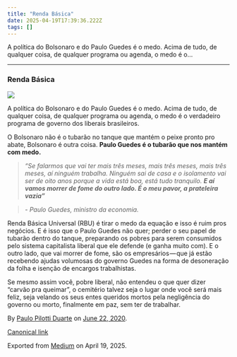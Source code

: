 ```yaml
---
title: "Renda Básica"
date: 2025-04-19T17:39:36.222Z
tags: []
---
```


A política do Bolsonaro e do Paulo Guedes é o medo. Acima de tudo, de qualquer coisa, de qualquer programa ou agenda, o medo é o…

* * *

### Renda Básica

![](https://cdn-images-1.medium.com/max/800/1*scldl9dg7QvzA7nXVQeGTQ.jpeg)

A política do Bolsonaro e do Paulo Guedes é o medo. Acima de tudo, de qualquer coisa, de qualquer programa ou agenda, o medo é o verdadeiro programa de governo dos liberais brasileiros.

O Bolsonaro não é o tubarão no tanque que mantém o peixe pronto pro abate, Bolsonaro é outra coisa. **Paulo Guedes é o tubarão que nos mantém com medo.**

> _“Se falarmos que vai ter mais três meses, mais três meses, mais três meses, aí ninguém trabalha. Ninguém sai de casa e o isolamento vai ser de oito anos porque a vida está boa, está tudo tranquilo._ **_E aí vamos morrer de fome do outro lado. É o meu pavor, a prateleira vazia”_**

> _\- Paulo Guedes, ministro da economia._

Renda Básica Universal (RBU) é tirar o medo da equação e isso é ruim pros negócios. E é isso que o Paulo Guedes não quer; perder o seu papel de tubarão dentro do tanque, preparando os pobres para serem consumidos pelo sistema capitalista liberal que ele defende (e ganha muito com). E o outro lado, que vai morrer de fome, são os empresários — que já estão recebendo ajudas volumosas do governo Guedes na forma de desoneração da folha e isenção de encargos trabalhistas.

Se mesmo assim você, pobre liberal, não entendeu o que quer dizer “carvão pra queimar”, o cemitério talvez seja o lugar onde você será mais feliz, seja velando os seus entes queridos mortos pela negligência do governo ou morto, finalmente em paz, sem ter de trabalhar.

By [Paulo Pilotti Duarte](https://medium.com/@paulopilotti) on [June 22, 2020](https://medium.com/p/310c12592d78).

[Canonical link](https://medium.com/@paulopilotti/renda-b%C3%A1sica-310c12592d78)

Exported from [Medium](https://medium.com) on April 19, 2025.